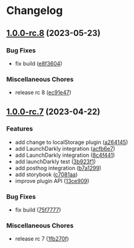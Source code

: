# Changelog

## [1.0.0-rc.8](https://github.com/WitoDelnat/keat/compare/v1.0.0-rc.7...v1.0.0-rc.8) (2023-05-23)


### Bug Fixes

* fix build ([e8f3604](https://github.com/WitoDelnat/keat/commit/e8f360484879cf55028ee169fa3eb39eb9da1405))


### Miscellaneous Chores

* release rc 8 ([ec91e47](https://github.com/WitoDelnat/keat/commit/ec91e4725c016374223659a2fe5ceb037ab9a91b))

## [1.0.0-rc.7](https://github.com/WitoDelnat/keat/compare/v1.0.0-rc.5...v1.0.0-rc.7) (2023-04-22)


### Features

* add change to localStorage plugin ([a264145](https://github.com/WitoDelnat/keat/commit/a264145b0d6e5d0c98bf58efc39994ab60aca06a))
* add LaunchDarkly integration ([acfb6e7](https://github.com/WitoDelnat/keat/commit/acfb6e79800c16467b53122fb20eaf9ba66201fa))
* add LaunchDarkly integration ([8c4f441](https://github.com/WitoDelnat/keat/commit/8c4f441cb3f479820c570ca94f8c39d05ae9f493))
* add launchDarkly test ([3b923f1](https://github.com/WitoDelnat/keat/commit/3b923f1ecf0c809e9899c4a4a600578d50c0306e))
* add posthog integration ([b7a1299](https://github.com/WitoDelnat/keat/commit/b7a12993362768ce0f368cc3fdd8ae62a93cac72))
* add storybook ([c7081aa](https://github.com/WitoDelnat/keat/commit/c7081aa3109bc8e23e830a19f7a2748e507f15e7))
* improve plugin API ([13ce909](https://github.com/WitoDelnat/keat/commit/13ce9099a76c01077ed14b8aad9c006734642931))


### Bug Fixes

* fix build ([75f7777](https://github.com/WitoDelnat/keat/commit/75f777717a784793a5719f3dd35b5f4ea69a8776))


### Miscellaneous Chores

* release rc 7 ([1fb270f](https://github.com/WitoDelnat/keat/commit/1fb270fe4877eb1f999dc7bfc2888faf243a476a))
